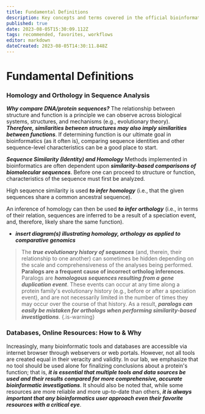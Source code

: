 ```yaml
---
title: Fundamental Definitions
description: Key concepts and terms covered in the official bioinformatics introductory course
published: true
date: 2023-08-05T15:30:09.112Z
tags: recommended, favorites, workflows
editor: markdown
dateCreated: 2023-08-05T14:30:11.848Z
---
```


# Fundamental Definitions
### Homology and Orthology in Sequence Analysis
***Why compare DNA/protein sequences?***
The relationship between structure and function is a principle we can observe across biological systems, structures, and mechanisms (e.g., evolutionary theory). ***Therefore, similarities between structures may also imply similarities between functions***.
If determining function is our ultimate goal in bioinformatics (as it often is), comparing sequence identities and other sequence-level characteristics can be a good place to start.

***Sequence Similarity (Identity) and Homology***
Methods implemented in bioinformatics are often dependent upon ***similarity-based comparisons of biomolecular sequences***. Before one can proceed to structure or function, characteristics of the sequence must first be analyzed.

High sequence similarity is used ***to infer homology*** (i.e., that the given sequences share a common ancestral sequence).

An inference of homology can then be used ***to infer orthology*** (i.e., in terms of their relation, sequences are inferred to be a result of a speciation event, and, therefore, likely share the same function).

- ***insert diagram(s) illustrating homology, orthology as applied to comparative genomics***



> The ***true evolutionary history of sequences*** (and, therein, their relationship to one another) can sometimes be hidden depending on the scale and comprehensiveness of the analyses being performed.
**Paralogs are a frequent cause of incorrect ortholog inferences**.
Paralogs are ***homologous sequences resulting from a gene duplication event***. These events can occur at any time along a protein family's evolutionary history (e.g., before or after a speciation event), and are not necessarily limited in the number of times they may occur over the course of that history. As a result, ***paralogs can easily be mistaken for orthologs when performing similarity-based investigations***.
{.is-warning}




### Databases, Online Resources: How to & Why
Increasingly, many bioinformatic tools and databases are accessible via internet browser through webservers or web portals. However, not all tools are created equal in their veracity and validity. In our lab, we emphasize that no tool should be used alone for finalizing conclusions about a protein's function; that is, ***it is essential that multiple tools and data sources be used and their results compared for more comprehensive, accurate bioinformatic investigations***. It should also be noted that, while some resources are more reliable and more up-to-date than others, ***it is always important that any bioinformatics user approach even their favorite resources with a critical eye***.


